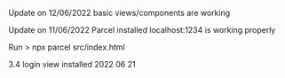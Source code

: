 Update on 12/06/2022 
basic views/components are working 

Update on 11/06/2022
Parcel installed
localhost:1234 is working properly

Run > npx parcel src/index.html

3.4 login view installed 2022 06 21 